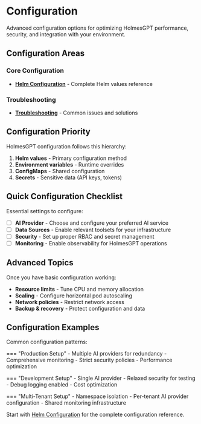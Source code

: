 # Configuration

Advanced configuration options for optimizing HolmesGPT performance, security, and integration with your environment.

## Configuration Areas

### Core Configuration
- **[Helm Configuration](../reference/helm-configuration.md)** - Complete Helm values reference

### Troubleshooting
- **[Troubleshooting](../reference/troubleshooting.md)** - Common issues and solutions

## Configuration Priority

HolmesGPT configuration follows this hierarchy:

1. **Helm values** - Primary configuration method
2. **Environment variables** - Runtime overrides
3. **ConfigMaps** - Shared configuration
4. **Secrets** - Sensitive data (API keys, tokens)

## Quick Configuration Checklist

Essential settings to configure:

- [ ] **AI Provider** - Choose and configure your preferred AI service
- [ ] **Data Sources** - Enable relevant toolsets for your infrastructure
- [ ] **Security** - Set up proper RBAC and secret management
- [ ] **Monitoring** - Enable observability for HolmesGPT operations

## Advanced Topics

Once you have basic configuration working:

- **Resource limits** - Tune CPU and memory allocation
- **Scaling** - Configure horizontal pod autoscaling
- **Network policies** - Restrict network access
- **Backup & recovery** - Protect configuration and data

## Configuration Examples

Common configuration patterns:

=== "Production Setup"
    - Multiple AI providers for redundancy
    - Comprehensive monitoring
    - Strict security policies
    - Performance optimization

=== "Development Setup"
    - Single AI provider
    - Relaxed security for testing
    - Debug logging enabled
    - Cost optimization

=== "Multi-Tenant Setup"
    - Namespace isolation
    - Per-tenant AI provider configuration
    - Shared monitoring infrastructure

Start with [Helm Configuration](../reference/helm-configuration.md) for the complete configuration reference.

